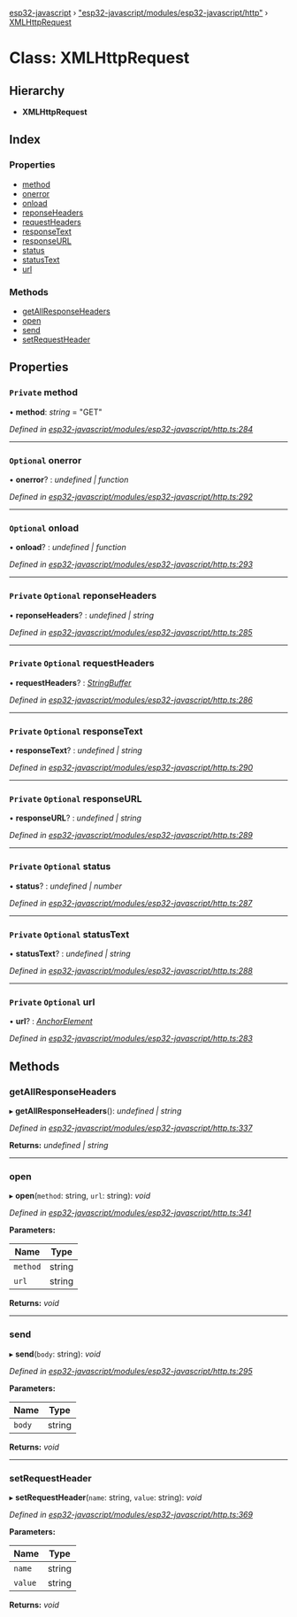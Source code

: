 [esp32-javascript](../README.md) › ["esp32-javascript/modules/esp32-javascript/http"](../modules/_esp32_javascript_modules_esp32_javascript_http_.md) › [XMLHttpRequest](_esp32_javascript_modules_esp32_javascript_http_.xmlhttprequest.md)

# Class: XMLHttpRequest

## Hierarchy

* **XMLHttpRequest**

## Index

### Properties

* [method](_esp32_javascript_modules_esp32_javascript_http_.xmlhttprequest.md#private-method)
* [onerror](_esp32_javascript_modules_esp32_javascript_http_.xmlhttprequest.md#optional-onerror)
* [onload](_esp32_javascript_modules_esp32_javascript_http_.xmlhttprequest.md#optional-onload)
* [reponseHeaders](_esp32_javascript_modules_esp32_javascript_http_.xmlhttprequest.md#private-optional-reponseheaders)
* [requestHeaders](_esp32_javascript_modules_esp32_javascript_http_.xmlhttprequest.md#private-optional-requestheaders)
* [responseText](_esp32_javascript_modules_esp32_javascript_http_.xmlhttprequest.md#private-optional-responsetext)
* [responseURL](_esp32_javascript_modules_esp32_javascript_http_.xmlhttprequest.md#private-optional-responseurl)
* [status](_esp32_javascript_modules_esp32_javascript_http_.xmlhttprequest.md#private-optional-status)
* [statusText](_esp32_javascript_modules_esp32_javascript_http_.xmlhttprequest.md#private-optional-statustext)
* [url](_esp32_javascript_modules_esp32_javascript_http_.xmlhttprequest.md#private-optional-url)

### Methods

* [getAllResponseHeaders](_esp32_javascript_modules_esp32_javascript_http_.xmlhttprequest.md#getallresponseheaders)
* [open](_esp32_javascript_modules_esp32_javascript_http_.xmlhttprequest.md#open)
* [send](_esp32_javascript_modules_esp32_javascript_http_.xmlhttprequest.md#send)
* [setRequestHeader](_esp32_javascript_modules_esp32_javascript_http_.xmlhttprequest.md#setrequestheader)

## Properties

### `Private` method

• **method**: *string* = "GET"

*Defined in [esp32-javascript/modules/esp32-javascript/http.ts:284](https://github.com/marcelkottmann/esp32-javascript/blob/2b53f2e/components/esp32-javascript/modules/esp32-javascript/http.ts#L284)*

___

### `Optional` onerror

• **onerror**? : *undefined | function*

*Defined in [esp32-javascript/modules/esp32-javascript/http.ts:292](https://github.com/marcelkottmann/esp32-javascript/blob/2b53f2e/components/esp32-javascript/modules/esp32-javascript/http.ts#L292)*

___

### `Optional` onload

• **onload**? : *undefined | function*

*Defined in [esp32-javascript/modules/esp32-javascript/http.ts:293](https://github.com/marcelkottmann/esp32-javascript/blob/2b53f2e/components/esp32-javascript/modules/esp32-javascript/http.ts#L293)*

___

### `Private` `Optional` reponseHeaders

• **reponseHeaders**? : *undefined | string*

*Defined in [esp32-javascript/modules/esp32-javascript/http.ts:285](https://github.com/marcelkottmann/esp32-javascript/blob/2b53f2e/components/esp32-javascript/modules/esp32-javascript/http.ts#L285)*

___

### `Private` `Optional` requestHeaders

• **requestHeaders**? : *[StringBuffer](_esp32_javascript_modules_esp32_javascript_stringbuffer_.stringbuffer.md)*

*Defined in [esp32-javascript/modules/esp32-javascript/http.ts:286](https://github.com/marcelkottmann/esp32-javascript/blob/2b53f2e/components/esp32-javascript/modules/esp32-javascript/http.ts#L286)*

___

### `Private` `Optional` responseText

• **responseText**? : *undefined | string*

*Defined in [esp32-javascript/modules/esp32-javascript/http.ts:290](https://github.com/marcelkottmann/esp32-javascript/blob/2b53f2e/components/esp32-javascript/modules/esp32-javascript/http.ts#L290)*

___

### `Private` `Optional` responseURL

• **responseURL**? : *undefined | string*

*Defined in [esp32-javascript/modules/esp32-javascript/http.ts:289](https://github.com/marcelkottmann/esp32-javascript/blob/2b53f2e/components/esp32-javascript/modules/esp32-javascript/http.ts#L289)*

___

### `Private` `Optional` status

• **status**? : *undefined | number*

*Defined in [esp32-javascript/modules/esp32-javascript/http.ts:287](https://github.com/marcelkottmann/esp32-javascript/blob/2b53f2e/components/esp32-javascript/modules/esp32-javascript/http.ts#L287)*

___

### `Private` `Optional` statusText

• **statusText**? : *undefined | string*

*Defined in [esp32-javascript/modules/esp32-javascript/http.ts:288](https://github.com/marcelkottmann/esp32-javascript/blob/2b53f2e/components/esp32-javascript/modules/esp32-javascript/http.ts#L288)*

___

### `Private` `Optional` url

• **url**? : *[AnchorElement](../interfaces/_esp32_javascript_urlparse_.anchorelement.md)*

*Defined in [esp32-javascript/modules/esp32-javascript/http.ts:283](https://github.com/marcelkottmann/esp32-javascript/blob/2b53f2e/components/esp32-javascript/modules/esp32-javascript/http.ts#L283)*

## Methods

###  getAllResponseHeaders

▸ **getAllResponseHeaders**(): *undefined | string*

*Defined in [esp32-javascript/modules/esp32-javascript/http.ts:337](https://github.com/marcelkottmann/esp32-javascript/blob/2b53f2e/components/esp32-javascript/modules/esp32-javascript/http.ts#L337)*

**Returns:** *undefined | string*

___

###  open

▸ **open**(`method`: string, `url`: string): *void*

*Defined in [esp32-javascript/modules/esp32-javascript/http.ts:341](https://github.com/marcelkottmann/esp32-javascript/blob/2b53f2e/components/esp32-javascript/modules/esp32-javascript/http.ts#L341)*

**Parameters:**

Name | Type |
------ | ------ |
`method` | string |
`url` | string |

**Returns:** *void*

___

###  send

▸ **send**(`body`: string): *void*

*Defined in [esp32-javascript/modules/esp32-javascript/http.ts:295](https://github.com/marcelkottmann/esp32-javascript/blob/2b53f2e/components/esp32-javascript/modules/esp32-javascript/http.ts#L295)*

**Parameters:**

Name | Type |
------ | ------ |
`body` | string |

**Returns:** *void*

___

###  setRequestHeader

▸ **setRequestHeader**(`name`: string, `value`: string): *void*

*Defined in [esp32-javascript/modules/esp32-javascript/http.ts:369](https://github.com/marcelkottmann/esp32-javascript/blob/2b53f2e/components/esp32-javascript/modules/esp32-javascript/http.ts#L369)*

**Parameters:**

Name | Type |
------ | ------ |
`name` | string |
`value` | string |

**Returns:** *void*

